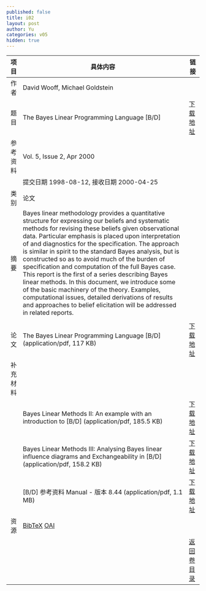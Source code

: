 ```yaml
---
published: false
title: i02
layout: post
author: Yu
categories: v05
hidden: true
---
```


| 项目 | 具体内容 | 链接 |
|---:|---|---|
| 作者 | David Wooff, Michael Goldstein| |
| 题目 |The Bayes Linear Programming Language [B/D] | [下载地址](http://www.jstatsoft.org/v05/i02/paper) |
| 参考资料 |Vol. 5, Issue 2, Apr 2000 | |
| | 提交日期 1998-08-12, 接收日期 2000-04-25| | 
| 类别 | 论文| |
| 摘要 | Bayes linear methodology provides a quantitative structure for expressing our beliefs and systematic methods for revising these beliefs given observational data. Particular emphasis is placed upon interpretation of and diagnostics for the specification. The approach is similar in spirit to the standard Bayes analysis, but is constructed so as to avoid much of the burden of specification and computation of the full Bayes case. This report is the first of a series describing Bayes linear methods. In this document, we introduce some of the basic machinery of the theory. Examples, computational issues, detailed derivations of results and approaches to belief elicitation will be addressed in related reports. 
| |
| 论文 | The Bayes Linear Programming Language [B/D]  (application/pdf, 117 KB)| [下载地址](http://www.jstatsoft.org/v05/i02/paper) |
| 补充材料 | | |
| |Bayes Linear Methods II: An example with an introduction to [B/D]  (application/pdf, 185.5 KB)|  [下载地址](http://www.jstatsoft.org/v05/i02/supp/1) |
| |Bayes Linear Methods III: Analysing Bayes linear influence diagrams and Exchangeability in [B/D]  (application/pdf, 158.2 KB)|  [下载地址](http://www.jstatsoft.org/v05/i02/supp/2) |
| |[B/D] 参考资料 Manual - 版本 8.44  (application/pdf, 1.1 MB)|  [下载地址](http://www.jstatsoft.org/v05/i02/supp/3) |
| 资源 | [BibTeX](http://www.jstatsoft.org/v05/i02/bibtex) [OAI](http://www.jstatsoft.org/oai?verb=GetRecord&identifier=oai.jstatsoft/v05/i02&prefix=oai_dc)| |
| |  | [返回卷目录]({{site.baseurl}}/volume/v05.html) |